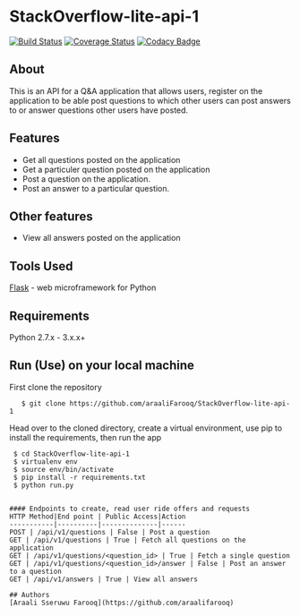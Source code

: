 # StackOverflow-lite-api-1
[![Build Status](https://travis-ci.org/araaliFarooq/StackOverflow-lite-api-1.svg?branch=master)](https://travis-ci.org/araaliFarooq/StackOverflow-lite-api-1)
[![Coverage Status](https://coveralls.io/repos/github/araaliFarooq/StackOverflow-lite-api-1/badge.svg?branch=master)](https://coveralls.io/github/araaliFarooq/StackOverflow-lite-api-1?branch=master)
[![Codacy Badge](https://api.codacy.com/project/badge/Grade/304f736722854a9fba99e3bd660c03ca)](https://www.codacy.com/app/araaliFarooq/StackOverflow-lite-api-1?utm_source=github.com&amp;utm_medium=referral&amp;utm_content=araaliFarooq/StackOverflow-lite-api-1&amp;utm_campaign=Badge_Grade)



## About
This is an API for a Q&A application that allows users, register on the application to be able post questions to which other users can post answers to or answer questions other users have posted.

## Features
- Get all questions posted on the application
- Get a particuler question posted on the application
- Post a question on the application.
- Post an answer to a particular question.

## Other features
- View all answers posted on the application


## Tools Used
[Flask](http://flask.pocoo.org/) - web microframework for Python
## Requirements
Python 2.7.x - 3.x.x+
## Run (Use) on your local machine
First clone the repository
```
   $ git clone https://github.com/araaliFarooq/StackOverflow-lite-api-1
   ```
   Head over to the cloned directory, create a virtual environment, use pip to install the requirements, then run the app
   ```
    $ cd StackOverflow-lite-api-1
    $ virtualenv env
    $ source env/bin/activate
    $ pip install -r requirements.txt
    $ python run.py


#### Endpoints to create, read user ride offers and requests
HTTP Method|End point | Public Access|Action
-----------|----------|--------------|------
POST | /api/v1/questions | False | Post a question
GET | /api/v1/questions | True | Fetch all questions on the application
GET | /api/v1/questions/<question_id> | True | Fetch a single question
GET | /api/v1/questions/<question_id>/answer | False | Post an answer to a question
GET | /api/v1/answers | True | View all answers

## Authors
[Araali Sseruwu Farooq](https://github.com/araalifarooq)
